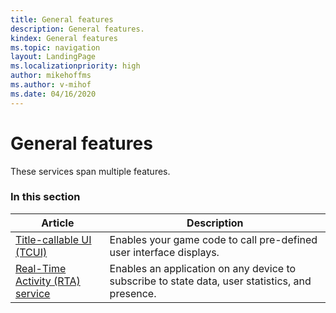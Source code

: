 ```yaml
---
title: General features
description: General features.
kindex: General features
ms.topic: navigation
layout: LandingPage
ms.localizationpriority: high
author: mikehoffms
ms.author: v-mihof
ms.date: 04/16/2020
---
```


# General features

These services span multiple features.


### In this section

| Article | Description |
|---------|-------------|
| [Title-callable UI (TCUI)](tcui/live-tcui-overview.md) | Enables your game code to call pre-defined user interface displays. |
| [Real-Time Activity (RTA) service](rta/live-rta-nav.md) | Enables an application on any device to subscribe to state data, user statistics, and presence. |
